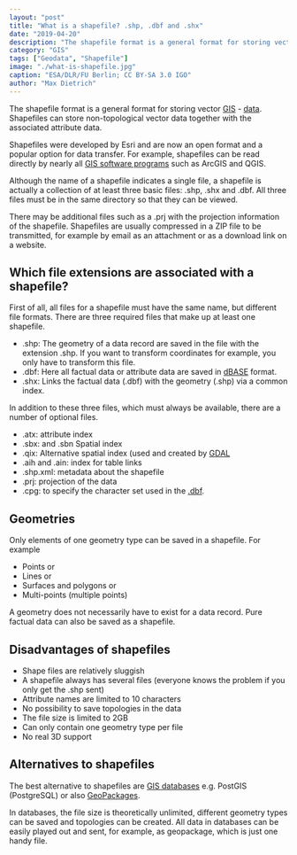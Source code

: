 ```yaml
---
layout: "post"
title: "What is a shapefile? .shp, .dbf and .shx"
date: "2019-04-20"
description: "The shapefile format is a general format for storing vector GIS-data. Shapefiles can store non-topological vector data together with the associated attribute data."
category: "GIS"
tags: ["Geodata", "Shapefile"]
image: "./what-is-shapefile.jpg"
caption: "ESA/DLR/FU Berlin; CC BY-SA 3.0 IGO"
author: "Max Dietrich"
---
```


The shapefile format is a general format for storing vector [GIS](/en/gis/geographic-information-system-what-is-gis "What is GIS?") - [data](/en/gis/geodata-what-are-geodata "What is geodata?"). Shapefiles can store non-topological vector data together with the associated attribute data.

Shapefiles were developed by Esri and are now an open format and a popular option for data transfer. For example, shapefiles can be read directly by nearly all [GIS software programs](/en/gis/open-source-proprietary-software-options "GIS software options") such as ArcGIS and QGIS.

Although the name of a shapefile indicates a single file, a shapefile is actually a collection of at least three basic files: .shp, .shx and .dbf. All three files must be in the same directory so that they can be viewed.

There may be additional files such as a .prj with the projection information of the shapefile. Shapefiles are usually compressed in a ZIP file to be transmitted, for example by email as an attachment or as a download link on a website.

## Which file extensions are associated with a shapefile?

First of all, all files for a shapefile must have the same name, but different file formats. There are three required files that make up at least one shapefile.

*   .shp: The geometry of a data record are saved in the file with the extension .shp. If you want to transform coordinates for example, you only have to transform this file.
*   .dbf: Here all factual data or attribute data are saved in [dBASE](https://de.wikipedia.org/wiki/DBASE) format.
*   .shx: Links the factual data (.dbf) with the geometry (.shp) via a common index.

In addition to these three files, which must always be available, there are a number of optional files.

*   .atx: attribute index
*   .sbx: and .sbn Spatial index
*   .qix: Alternative spatial index (used and created by [GDAL](https://www.gdal.org/ "Geospatial Data Abstraction Library")
*   .aih and .ain: index for table links
*   .shp.xml: metadata about the shapefile
*   .prj: projection of the data
*   .cpg: to specify the character set used in the [.dbf](https://de.wikipedia.org/wiki/DBASE "DBASE").

## Geometries

Only elements of one geometry type can be saved in a shapefile. For example

*   Points or
*   Lines or
*   Surfaces and polygons or
*   Multi-points (multiple points)

A geometry does not necessarily have to exist for a data record. Pure factual data can also be saved as a shapefile.

## Disadvantages of shapefiles

*   Shape files are relatively sluggish
*   A shapefile always has several files (everyone knows the problem if you only get the .shp sent)
*   Attribute names are limited to 10 characters
*   No possibility to save topologies in the data
*   The file size is limited to 2GB
*   Can only contain one geometry type per file
*   No real 3D support

## Alternatives to shapefiles

The best alternative to shapefiles are [GIS databases](/en/gis/gis-and-geo-database-management-system-options "GIS databases") e.g. PostGIS (PostgreSQL) or also [GeoPackages](https://de.wikipedia.org/wiki/GeoPackage).

In databases, the file size is theoretically unlimited, different geometry types can be saved and topologies can be created. All data in databases can be easily played out and sent, for example, as geopackage, which is just one handy file.